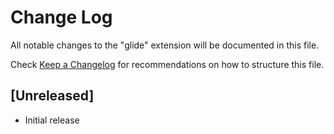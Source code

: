 # Change Log

All notable changes to the "glide" extension will be documented in this file.

Check [Keep a Changelog](http://keepachangelog.com/) for recommendations on how to structure this file.

## [Unreleased]

- Initial release
